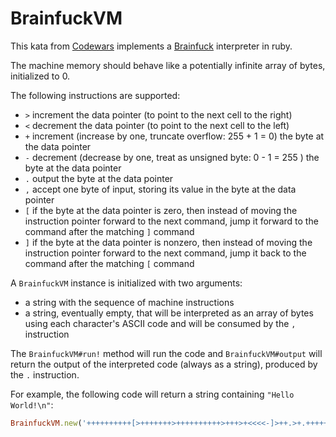 # BrainfuckVM

This kata from [Codewars](https://www.codewars.com) implements a [Brainfuck](https://en.wikipedia.org/wiki/Brainfuck) interpreter in ruby.

The machine memory should behave like a potentially infinite array of bytes, initialized to 0.

The following instructions are supported:

- `>` increment the data pointer (to point to the next cell to the right)
- `<` decrement the data pointer (to point to the next cell to the left)
- `+` increment (increase by one, truncate overflow: 255 + 1 = 0) the byte at the data pointer
- `-` decrement (decrease by one, treat as unsigned byte: 0 - 1 = 255 ) the byte at the data pointer
- `.` output the byte at the data pointer
- `,` accept one byte of input, storing its value in the byte at the data pointer
- `[` if the byte at the data pointer is zero, then instead of moving the instruction pointer forward to the next command, jump it forward to the command after the matching `]` command
- `]` if the byte at the data pointer is nonzero, then instead of moving the instruction pointer forward to the next command, jump it back to the command after the matching `[` command

A `BrainfuckVM` instance is initialized with two arguments:
- a string with the sequence of machine instructions
- a string, eventually empty, that will be interpreted as an array of bytes using each character's ASCII code and will be consumed by the `,` instruction

The `BrainfuckVM#run!` method will run the code and `BrainfuckVM#output` will return the output of the interpreted code (always as a string), produced by the `.` instruction.

For example, the following code will return a string containing `"Hello World!\n"`:
```ruby
BrainfuckVM.new('++++++++++[>+++++++>++++++++++>+++>+<<<<-]>++.>+.+++++++..+++.>++.<<+++++++++++++++.>.+++.------.--------.>+.>.', '').run!.output
```
